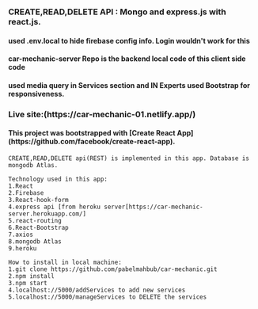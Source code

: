 
### CREATE,READ,DELETE API : Mongo and express.js with react.js.
<h4>used .env.local to hide firebase config info. Login wouldn't work for this</h4>
<h4>car-mechanic-server Repo is the backend local code of this client side code</h4>
<h4>used media query in Services section and IN Experts used Bootstrap for responsiveness.</h4>

<h3>Live site:(https://car-mechanic-01.netlify.app/)</h3>

<h4>This project was bootstrapped with [Create React App](https://github.com/facebook/create-react-app).</h4>

```
CREATE,READ,DELETE api(REST) is implemented in this app. Database is mongodb Atlas.
```
```
Technology used in this app:
1.React
2.Firebase
3.React-hook-form
4.express api [from heroku server[https://car-mechanic-server.herokuapp.com/]
5.react-routing
6.React-Bootstrap
7.axios
8.mongodb Atlas
9.heroku
```


```
How to install in local machine:
1.git clone https://github.com/pabelmahbub/car-mechanic.git
2.npm install
3.npm start
4.localhost://5000/addServices to add new services
5.localhost://5000/manageServices to DELETE the services
```

